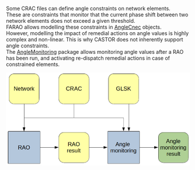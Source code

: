 Some CRAC files can define angle constraints on network elements.  
These are constraints that monitor that the current phase shift between two network elements does not exceed a given
threshold.  
FARAO allows modelling these constraints in [AngleCnec](/docs/input-data/crac/json#angle-cnecs) objects.  
However, modelling the impact of remedial actions on angle values is highly complex and non-linear. This is why CASTOR
does not inherently support angle constraints.  
The [AngleMonitoring](https://github.com/farao-community/farao-core/tree/master/monitoring/angle-monitoring)
package allows monitoring angle values after a RAO has been run, and activating re-dispatch remedial actions in case of
constrained elements.

![Angle monitoring](/assets/img/angle_monitoring.png)